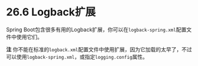 # 26.6 Logback扩展

Spring Boot包含很多有用的Logback扩展，你可以在`logback-spring.xml`配置文件中使用它们。

**注** 你不能在标准的`logback.xml`配置文件中使用扩展，因为它加载的太早了，不过可以使用`logback-spring.xml`，或指定`logging.config`属性。

